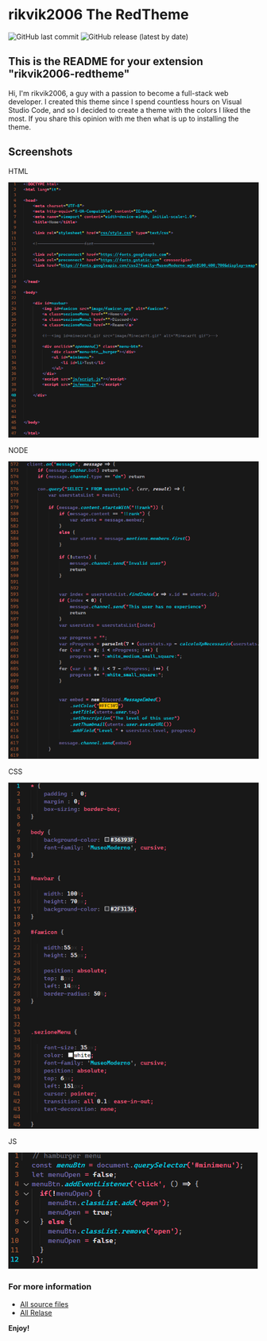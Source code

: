 # rikvik2006 The RedTheme

![GitHub last commit](https://img.shields.io/github/last-commit/rikvik2006/rikvik2006-RedTheme-VsCode?logo=github&style=for-the-badge)
![GitHub release (latest by date)](https://img.shields.io/github/v/release/rikvik2006/rikvik2006-RedTheme-VsCode?logo=github&style=for-the-badge)

## This is the README for your extension "rikvik2006-redtheme"

Hi, I'm rikvik2006, a guy with a passion to become a full-stack web developer.
I created this theme since I spend countless hours on Visual Studio Code, and so I decided to create a theme with the colors I liked the most.
If you share this opinion with me then what is up to installing the theme.

## Screenshots

HTML

![HTML](https://raw.githubusercontent.com/rikvik2006/rikvik2006-RedTheme-VsCode/master/img/html.png)

NODE

![node](https://raw.githubusercontent.com/rikvik2006/rikvik2006-RedTheme-VsCode/master/img/nodejs.png)

CSS

![css](https://raw.githubusercontent.com/rikvik2006/rikvik2006-RedTheme-VsCode/master/img/css.png)

JS

![js](https://raw.githubusercontent.com/rikvik2006/rikvik2006-RedTheme-VsCode/master/img/js.png)

### For more information

* [All source files](https://github.com/rikvik2006/rikvik2006-RedTheme-VsCode)
* [All Relase](https://github.com/rikvik2006/rikvik2006-RedTheme-VsCode/releases)

**Enjoy!**
